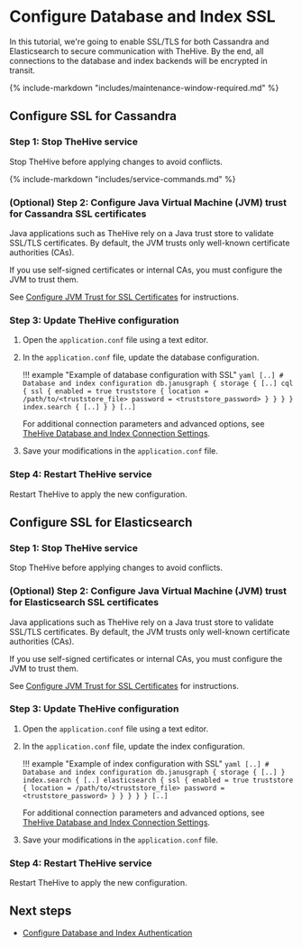 # Configure Database and Index SSL

In this tutorial, we're going to enable SSL/TLS for both Cassandra and Elasticsearch to secure communication with TheHive. By the end, all connections to the database and index backends will be encrypted in transit.

{% include-markdown "includes/maintenance-window-required.md" %}

## Configure SSL for Cassandra

### Step 1: Stop TheHive service

Stop TheHive before applying changes to avoid conflicts.

{% include-markdown "includes/service-commands.md" %}

### (Optional) Step 2: Configure Java Virtual Machine (JVM) trust for Cassandra SSL certificates

Java applications such as TheHive rely on a Java trust store to validate SSL/TLS certificates. By default, the JVM trusts only well-known certificate authorities (CAs).

If you use self-signed certificates or internal CAs, you must configure the JVM to trust them.

See [Configure JVM Trust for SSL Certificates](../configuration/ssl/configure-ssl-jvm.md) for instructions.

### Step 3: Update TheHive configuration

1. Open the `application.conf` file using a text editor.

2. In the `application.conf` file, update the database configuration.

    !!! example "Example of database configuration with SSL"
        ```yaml
        [..]
        # Database and index configuration
        db.janusgraph {
            storage {
                [..]
                cql {
                    ssl {
                        enabled = true
                        truststore {
                            location = /path/to/<truststore_file>
                            password = <truststore_password>
                        }
                    }
                }
            }
            index.search {
                [..]
            }
        }
        [..]
        ```

    For additional connection parameters and advanced options, see [TheHive Database and Index Connection Settings](cassandra-elasticsearch-connection-settings.md).

3. Save your modifications in the `application.conf` file.

### Step 4: Restart TheHive service

Restart TheHive to apply the new configuration.

## Configure SSL for Elasticsearch

### Step 1: Stop TheHive service

Stop TheHive before applying changes to avoid conflicts.

### (Optional) Step 2: Configure Java Virtual Machine (JVM) trust for Elasticsearch SSL certificates

Java applications such as TheHive rely on a Java trust store to validate SSL/TLS certificates. By default, the JVM trusts only well-known certificate authorities (CAs).

If you use self-signed certificates or internal CAs, you must configure the JVM to trust them.

See [Configure JVM Trust for SSL Certificates](../configuration/ssl/configure-ssl-jvm.md) for instructions.

### Step 3: Update TheHive configuration

1. Open the `application.conf` file using a text editor.

2. In the `application.conf` file, update the index configuration.

    !!! example "Example of index configuration with SSL"
        ```yaml
        [..]
        # Database and index configuration
        db.janusgraph {
            storage {
                [..]
            }
            index.search {
                [..]
                elasticsearch {
                    ssl {
                        enabled = true
                        truststore {
                            location = /path/to/<truststore_file>
                            password = <truststore_password>
                        }
                    }
                }
            }
        }
        [..]
        ```

    For additional connection parameters and advanced options, see [TheHive Database and Index Connection Settings](cassandra-elasticsearch-connection-settings.md).

3. Save your modifications in the `application.conf` file.

### Step 4: Restart TheHive service

Restart TheHive to apply the new configuration.

<h2>Next steps</h2>

* [Configure Database and Index Authentication](configure-authentication-cassandra-elasticsearch.md)